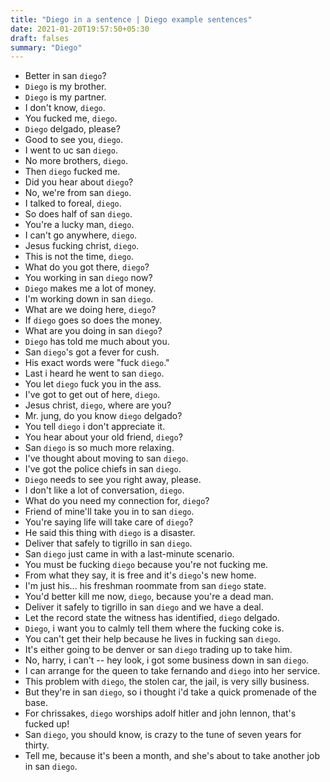```yaml
---
title: "Diego in a sentence | Diego example sentences"
date: 2021-01-20T19:57:50+05:30
draft: falses
summary: "Diego"
---
```

- Better in san `diego`?
- `Diego` is my brother.
- `Diego` is my partner.
- I don't know, `diego`.
- You fucked me, `diego`.
- `Diego` delgado, please?
- Good to see you, `diego`.
- I went to uc san `diego`.
- No more brothers, `diego`.
- Then `diego` fucked me.
- Did you hear about `diego`?
- No, we're from san `diego`.
- I talked to foreal, `diego`.
- So does half of san `diego`.
- You're a lucky man, `diego`.
- I can't go anywhere, `diego`.
- Jesus fucking christ, `diego`.
- This is not the time, `diego`.
- What do you got there, `diego`?
- You working in san `diego` now?
- `Diego` makes me a lot of money.
- I'm working down in san `diego`.
- What are we doing here, `diego`?
- If `diego` goes so does the money.
- What are you doing in san `diego`?
- `Diego` has told me much about you.
- San `diego`'s got a fever for cush.
- His exact words were "fuck `diego`."
- Last i heard he went to san `diego`.
- You let `diego` fuck you in the ass.
- I've got to get out of here, `diego`.
- Jesus christ, `diego`, where are you?
- Mr. jung, do you know `diego` delgado?
- You tell `diego` i don't appreciate it.
- You hear about your old friend, `diego`?
- San `diego` is so much more relaxing.
- I've thought about moving to san `diego`.
- I've got the police chiefs in san `diego`.
- `Diego` needs to see you right away, please.
- I don't like a lot of conversation, `diego`.
- What do you need my connection for, `diego`?
- Friend of mine'll take you in to san `diego`.
- You're saying life will take care of `diego`?
- He said this thing with `diego` is a disaster.
- Deliver that safely to tigrillo in san `diego`.
- San `diego` just came in with a last-minute scenario.
- You must be fucking `diego` because you're not fucking me.
- From what they say, it is free and it's `diego`'s new home.
- I'm just his... his freshman roommate from san `diego` state.
- You'd better kill me now, `diego`, because you're a dead man.
- Deliver it safely to tigrillo in san `diego` and we have a deal.
- Let the record state the witness has identified, `diego` delgado.
- `Diego`, i want you to calmly tell them where the fucking coke is.
- You can't get their help because he lives in fucking san `diego`.
- It's either going to be denver or san `diego` trading up to take him.
- No, harry, i can't -- hey look, i got some business down in san `diego`.
- I can arrange for the queen to take fernando and `diego` into her service.
- This problem with `diego`, the stolen car, the jail, is very silly business.
- But they're in san `diego`, so i thought i'd take a quick promenade of the base.
- For chrissakes, `diego` worships adolf hitler and john lennon, that's fucked up!
- San `diego`, you should know, is crazy to the tune of seven years for thirty.
- Tell me, because it's been a month, and she's about to take another job in san `diego`.
                 

